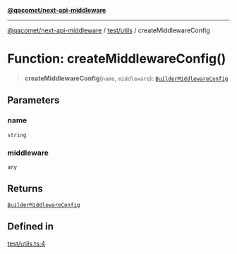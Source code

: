 [**@qacomet/next-api-middleware**](../../../README.md)

***

[@qacomet/next-api-middleware](../../../modules.md) / [test/utils](../README.md) / createMiddlewareConfig

# Function: createMiddlewareConfig()

> **createMiddlewareConfig**(`name`, `middleware`): [`BuilderMiddlewareConfig`](../../../types/type-aliases/BuilderMiddlewareConfig.md)

## Parameters

### name

`string`

### middleware

`any`

## Returns

[`BuilderMiddlewareConfig`](../../../types/type-aliases/BuilderMiddlewareConfig.md)

## Defined in

[test/utils.ts:4](https://github.com/QAComet/next-api-middleware/blob/3a5114602cac5b5b5beddb1f0725ccefe957f2a6/src/test/utils.ts#L4)

